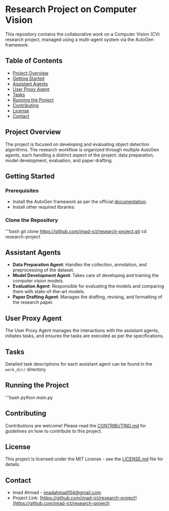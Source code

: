 # Research Project on Computer Vision

This repository contains the collaborative work on a Computer Vision (CV) research project, managed using a multi-agent system via the AutoGen framework.

## Table of Contents

- [Project Overview](#project-overview)
- [Getting Started](#getting-started)
- [Assistant Agents](#assistant-agents)
- [User Proxy Agent](#user-proxy-agent)
- [Tasks](#tasks)
- [Running the Project](#running-the-project)
- [Contributing](#contributing)
- [License](#license)
- [Contact](#contact)

## Project Overview

The project is focused on developing and evaluating object detection algorithms. The research workflow is organized through multiple AutoGen agents, each handling a distinct aspect of the project: data preparation, model development, evaluation, and paper drafting.

## Getting Started

### Prerequisites

- Install the AutoGen framework as per the official [documentation](https://github.com/microsoft/autogen).
- Install other required libraries: 

### Clone the Repository

'''bash
git clone https://github.com/imad-ict/research-project.git
cd research-project

## Assistant Agents

- **Data Preparation Agent**: Handles the collection, annotation, and preprocessing of the dataset.
- **Model Development Agent**: Takes care of developing and training the computer vision models.
- **Evaluation Agent**: Responsible for evaluating the models and comparing them with state-of-the-art models.
- **Paper Drafting Agent**: Manages the drafting, revising, and formatting of the research paper.

## User Proxy Agent

The User Proxy Agent manages the interactions with the assistant agents, initiates tasks, and ensures the tasks are executed as per the specifications.

## Tasks

Detailed task descriptions for each assistant agent can be found in the `work_dir/` directory.

## Running the Project

'''bash
python main.py

## Contributing

Contributions are welcome! Please read the [CONTRIBUTING.md](CONTRIBUTING.md) for guidelines on how to contribute to this project.

## License

This project is licensed under the MIT License - see the [LICENSE.md](LICENSE.md) file for details.

## Contact

- Imad Ahmad - imadahmad104@gmail.com
- Project Link: [https://github.com/imad-ict/research-project](https://github.com/imad-ict/research-project)
